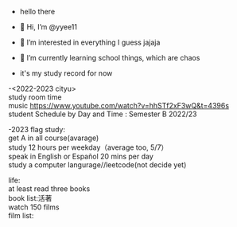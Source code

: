 - hello there
- 👋 Hi, I’m @yyee11
- 👀 I’m interested in everything I guess jajaja
- 🌱 I’m currently learning school things, which are chaos

- it's my study record for now

-<2022-2023 cityu>  
study room time  
music <https://www.youtube.com/watch?v=hhSTf2xF3wQ&t=4396s>  
student Schedule by Day and Time : Semester B 2022/23

-2023 flag
 study:  
  get A in all course(avarage)  
  study 12 hours per weekday（average too, 5/7）  
  speak in English or Español 20 mins per day  
  study a computer langurage//leetcode(not decide yet)  
   
 life:  
  at least read three books  
    book list:活著  
  watch 150 films  
    film list:  
   
 
<!---
yyee11/yyee11 is a ✨ special ✨ repository because its `README.md` (this file) appears on your GitHub profile.
You can click the Preview link to take a look at your changes.
--->
